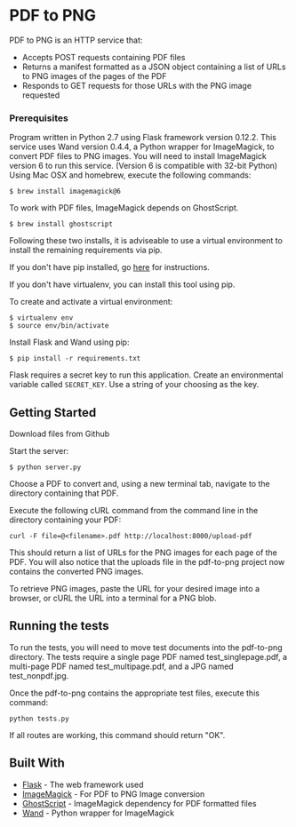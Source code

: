 # PDF to PNG

PDF to PNG is an HTTP service that:
* Accepts POST requests containing PDF files
* Returns a manifest formatted as a JSON object containing a list of URLs to PNG
images of the pages of the PDF
* Responds to GET requests for those URLs with the PNG image requested

### Prerequisites

Program written in Python 2.7 using Flask framework version 0.12.2.  This service
uses Wand version 0.4.4, a Python wrapper for ImageMagick, to convert PDF files to
PNG images.  You will need to install ImageMagick version 6 to run this service.
(Version 6 is compatible with 32-bit Python)  Using Mac OSX and homebrew, execute
the following commands:

```
$ brew install imagemagick@6
```

To work with PDF files, ImageMagick depends on GhostScript.

```
$ brew install ghostscript
```

Following these two installs, it is adviseable to use a virtual environment to
install the remaining requirements via pip.

If you don't have pip installed, go [here](https://pip.pypa.io/en/stable/installing/) for instructions.

If you don't have virtualenv, you can install this tool using pip.

To create and activate a virtual environment:

```
$ virtualenv env
$ source env/bin/activate
```

Install Flask and Wand using pip:

```
$ pip install -r requirements.txt
```

Flask requires a secret key to run this application.  Create an environmental
variable called ```SECRET_KEY```.  Use a string of your choosing as the key.

## Getting Started

Download files from Github

Start the server:
```
$ python server.py
```

Choose a PDF to convert and, using a new terminal tab, navigate to the directory
containing that PDF.

Execute the following cURL command from the command line in the directory
containing your PDF:

```
curl -F file=@<filename>.pdf http://localhost:8000/upload-pdf
```

This should return a list of URLs for the PNG images for each page of the PDF.
You will also notice that the uploads file in the pdf-to-png project now
contains the converted PNG images.

To retrieve PNG images, paste the URL for your desired image into a browser,
or cURL the URL into a terminal for a PNG blob.

## Running the tests

To run the tests, you will need to move test documents into the pdf-to-png
directory.  The tests require a single page PDF named test_singlepage.pdf,
a multi-page PDF named test_multipage.pdf, and a JPG named test_nonpdf.jpg.

Once the pdf-to-png contains the appropriate test files, execute this command:
```
python tests.py
```

If all routes are working, this command should return "OK".

## Built With

* [Flask](http://flask.pocoo.org/docs/0.12/) - The web framework used
* [ImageMagick](https://http://www.imagemagick.org/script/index.php) - For PDF
to PNG Image conversion
* [GhostScript](https://www.ghostscript.com/Documentation.html) - ImageMagick
dependency for PDF formatted files
* [Wand](https://developers.eatstreet.com/endpoint/search) - Python wrapper for
ImageMagick
